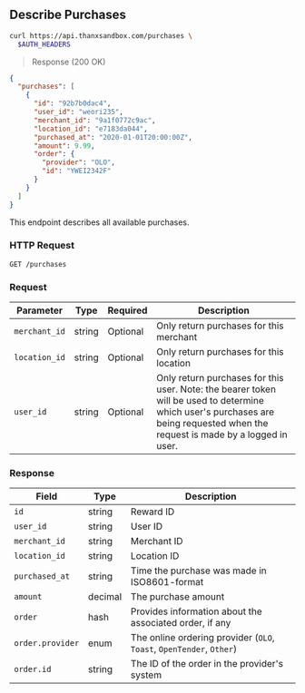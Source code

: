 ## Describe Purchases

```bash
curl https://api.thanxsandbox.com/purchases \
  $AUTH_HEADERS
```

> Response (200 OK)

```json
{
  "purchases": [
    {
      "id": "92b7b0dac4",
      "user_id": "weori235",
      "merchant_id": "9a1f0772c9ac",
      "location_id": "e7183da044",
      "purchased_at": "2020-01-01T20:00:00Z",
      "amount": 9.99,
      "order": {
        "provider": "OLO",
        "id": "YWEI2342F"
      }
    }
  ]
}
```

This endpoint describes all available purchases.

### HTTP Request

`GET /purchases`

### Request

Parameter | Type | Required | Description
--------- | ---- | -------- | -----------
`merchant_id` | string | Optional | Only return purchases for this merchant
`location_id` | string | Optional | Only return purchases for this location
`user_id` | string | Optional | Only return purchases for this user. Note: the bearer token will be used to determine which user's purchases are being requested when the request is made by a logged in user.


### Response

Field | Type | Description
----- | ---- | -----------
`id` | string | Reward ID
`user_id` | string | User ID
`merchant_id` | string | Merchant ID
`location_id` | string | Location ID
`purchased_at` | string | Time the purchase was made in ISO8601-format
`amount` | decimal | The purchase amount
`order` | hash | Provides information about the associated order, if any
`order.provider` | enum | The online ordering provider (`OLO`, `Toast`, `OpenTender`, `Other`)
`order.id` | string | The ID of the order in the provider's system
